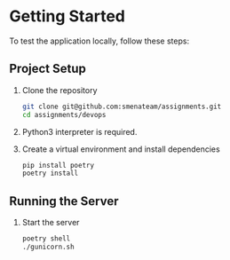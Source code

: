# Getting Started
To test the application locally, follow these steps:

## Project Setup

1. Clone the repository
    ```bash
    git clone git@github.com:smenateam/assignments.git
    cd assignments/devops
    ```

2. Python3 interpreter is required.

3. Create a virtual environment and install dependencies
    ```bash
    pip install poetry
    poetry install
    ```

## Running the Server

1. Start the server
    ```bash
    poetry shell
    ./gunicorn.sh
    ```
